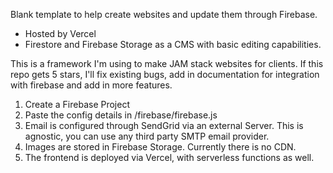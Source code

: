 Blank template to help create websites and update them through Firebase.

- Hosted by Vercel
- Firestore and Firebase Storage as a CMS with basic editing capabilities.

This is a framework I'm using to make JAM stack websites for clients.
If this repo gets 5 stars, I'll fix existing bugs, add in documentation for integration with firebase and add in more features.

1. Create a Firebase Project
2. Paste the config details in /firebase/firebase.js
3. Email is configured through SendGrid via an external Server. This is agnostic, you can use any third party SMTP email provider.
4. Images are stored in Firebase Storage. Currently there is no CDN.
5. The frontend is deployed via Vercel, with serverless functions as well.